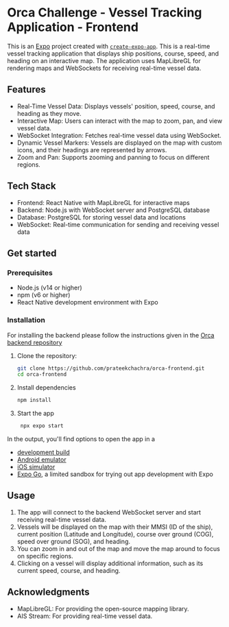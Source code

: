 # Orca Challenge - Vessel Tracking Application - Frontend

This is an [Expo](https://expo.dev) project created with [`create-expo-app`](https://www.npmjs.com/package/create-expo-app). This is a real-time vessel tracking application that displays ship positions, course, speed, and heading on an interactive map. The application uses MapLibreGL for rendering maps and WebSockets for receiving real-time vessel data.

## Features
- Real-Time Vessel Data: Displays vessels' position, speed, course, and heading as they move.
- Interactive Map: Users can interact with the map to zoom, pan, and view vessel data.
- WebSocket Integration: Fetches real-time vessel data using WebSocket.
- Dynamic Vessel Markers: Vessels are displayed on the map with custom icons, and their headings are represented by arrows.
- Zoom and Pan: Supports zooming and panning to focus on different regions.

## Tech Stack
- Frontend: React Native with MapLibreGL for interactive maps
- Backend: Node.js with WebSocket server and PostgreSQL database
- Database: PostgreSQL for storing vessel data and locations
- WebSocket: Real-time communication for sending and receiving vessel data

## Get started

### Prerequisites

- Node.js (v14 or higher)
- npm (v6 or higher)
- React Native development environment with Expo

### Installation

For installing the backend please follow the instructions given in the  [Orca backend repository](https://github.com/prateekchachra/orca-backend/README.md)
1. Clone the repository:

   ```bash
   git clone https://github.com/prateekchachra/orca-frontend.git
   cd orca-frontend
   ```
2. Install dependencies
   
   ```bash
   npm install
   ```

2. Start the app

   ```bash
    npx expo start
   ```

In the output, you'll find options to open the app in a

- [development build](https://docs.expo.dev/develop/development-builds/introduction/)
- [Android emulator](https://docs.expo.dev/workflow/android-studio-emulator/)
- [iOS simulator](https://docs.expo.dev/workflow/ios-simulator/)
- [Expo Go](https://expo.dev/go), a limited sandbox for trying out app development with Expo

## Usage

1. The app will connect to the backend WebSocket server and start receiving real-time vessel data.
2. Vessels will be displayed on the map with their MMSI (ID of the ship), current position (Latitude and Longitude), course over ground (COG), speed over ground (SOG), and heading.
3. You can zoom in and out of the map and move the map around to focus on specific regions.
4. Clicking on a vessel will display additional information, such as its current speed, course, and heading.

## Acknowledgments

- MapLibreGL: For providing the open-source mapping library.
- AIS Stream: For providing real-time vessel data.
